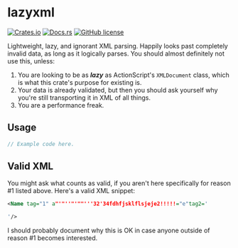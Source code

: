 # lazyxml

[![Crates.io](https://img.shields.io/crates/v/lazyxml)](https://crates.io/crates/lazyxml)
[![Docs.rs](https://docs.rs/lazyxml/badge.svg)](https://docs.rs/lazyxml)
[![GitHub license](https://img.shields.io/github/license/notviri/lazyxml)](https://github.com/notviri/lazyxml/blob/master/LICENSE.md)

Lightweight, lazy, and ignorant XML parsing. Happily looks past completely invalid data, as long as it logically parses. You should almost definitely not use this, unless:

1) You are looking to be as ***lazy*** as ActionScript's `XMLDocument` class, which is what this crate's purpose for existing is.
2) Your data is already validated, but then you should ask yourself why you're still transporting it in XML of all things.
3) You are a performance freak.

## Usage

```rust
// Example code here.
```

## Valid XML

You might ask what counts as valid, if you aren't here specifically for reason #1 listed above.
Here's a valid XML snippet:

```xml
<Name tag="1" a"'"''"'""'''32'34fdhfjsklflsjeje2!!!!!="e"tag2='

'/>
```

I should probably document why this is OK in case anyone outside of reason #1 becomes interested.
